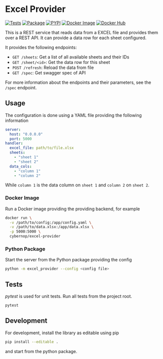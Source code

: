 # Excel Provider

[![Tests](https://github.com/cybernop/excel-provider/actions/workflows/python-app-test.yml/badge.svg)](https://github.com/cybernop/excel-provider/actions/workflows/python-app-test.yml) [![Package](https://github.com/cybernop/excel-provider/actions/workflows/python-app-package.yml/badge.svg)](https://github.com/cybernop/excel-provider/actions/workflows/python-app-package.yml) [![PYPI](https://github.com/cybernop/excel-provider/actions/workflows/python-app-publish.yml/badge.svg)](https://github.com/cybernop/excel-provider/actions/workflows/python-app-publish.yml) [![Docker Image](https://github.com/cybernop/excel-provider/actions/workflows/docker-dev-image.yml/badge.svg)](https://github.com/cybernop/excel-provider/actions/workflows/docker-dev-image.yml) [![Docker Hub](https://github.com/cybernop/excel-provider/actions/workflows/docker-latest-image.yml/badge.svg)](https://github.com/cybernop/excel-provider/actions/workflows/docker-latest-image.yml)

This is a REST service that reads data from a EXCEL file and provides them over a REST API. It can provide a data row for each sheet configured.

It provides the following endpoints:

* `GET /sheets`: Get a list of all available sheets and their IDs
* `GET /sheet/<id>`: Get the data row for this sheet
* `POST /refresh`: Reload the data from file
* `GET /spec`: Get swagger spec of API

For more information about the endpoints and their parameters, see the `/spec` endpoint.

## Usage

The configuration is done using a YAML file providing the following information

```yaml
server:
  host: "0.0.0.0"
  port: 5000
handler:
  excel_file: path/to/file.xlsx
  sheets:
    - "sheet 1"
    - "sheet 2"
  data_cols:
    - "column 1"
    - "column 2"
```

While `column 1` is the data column on `sheet 1` and `column 2` on `sheet 2`.

### Docker Image

Run a Docker image providing the providing backend, for example

```bash
docker run \
  -v /path/to/config:/app/config.yaml \
  -v /path/to/data.xlsx:/app/data.xlsx \
  -p 5000:5000 \
  cybernop/excel-provider
```

### Python Package

Start the server from the Python package providing the config

```bash
python -m excel_provider --config <config file>
```

## Tests

_pytest_ is used for unit tests. Run all tests from the project root.

```bash
pytest
```

## Development

For development, install the library as editable using pip

```bash
pip install --editable .
```

and start from the python package.
